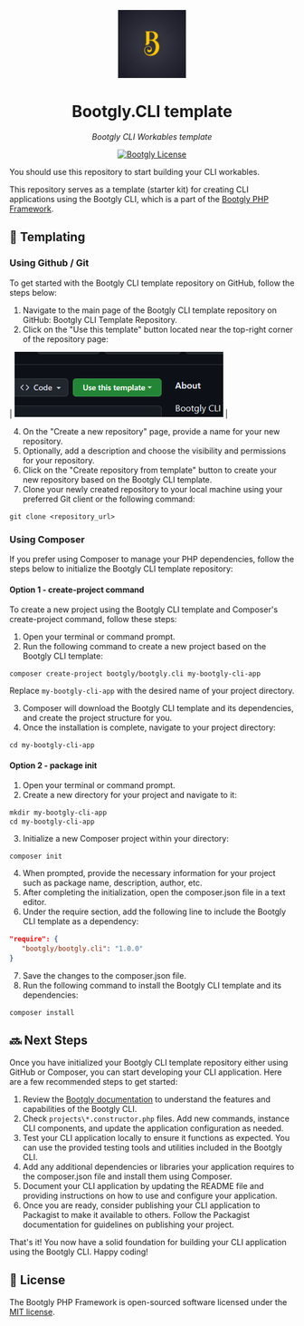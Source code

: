 <p align="center">
  <img src="https://github.com/bootgly/.github/raw/main/favicon-temp1-128.png" alt="bootgly-logo" width="120px" height="120px"/>
</p>
<h1 align="center">Bootgly.CLI template</h1>
<p align="center">
  <i>Bootgly CLI Workables template</i>
</p>
<p align="center">
  <a href="https://packagist.org/packages/bootgly/bootgly">
    <img alt="Bootgly License" src="https://img.shields.io/github/license/bootgly/bootgly"/>
  </a>
</p>

You should use this repository to start building your CLI workables.

This repository serves as a template (starter kit) for creating CLI applications using the Bootgly CLI, which is a part of the [Bootgly PHP Framework][BOOTGLY_PHP_FRAMEWORK].

## 🧩 Templating

### Using Github / Git

To get started with the Bootgly CLI template repository on GitHub, follow the steps below:

1. Navigate to the main page of the Bootgly CLI template repository on GitHub: Bootgly CLI Template Repository.
2. Click on the "Use this template" button located near the top-right corner of the repository page:

| ![Click on the "Use this template"](https://github.com/bootgly/.github/raw/main/screenshots/bootgly-php-framework/Bootgly.CLI-template.png) |

4. On the "Create a new repository" page, provide a name for your new repository.
5. Optionally, add a description and choose the visibility and permissions for your repository.
6. Click on the "Create repository from template" button to create your new repository based on the Bootgly CLI template.
7. Clone your newly created repository to your local machine using your preferred Git client or the following command:

```
git clone <repository_url>
```

### Using Composer

If you prefer using Composer to manage your PHP dependencies, follow the steps below to initialize the Bootgly CLI template repository:

#### Option 1 - create-project command

To create a new project using the Bootgly CLI template and Composer's create-project command, follow these steps:

1. Open your terminal or command prompt.
2. Run the following command to create a new project based on the Bootgly CLI template:

```
composer create-project bootgly/bootgly.cli my-bootgly-cli-app
```
Replace `my-bootgly-cli-app` with the desired name of your project directory.

3. Composer will download the Bootgly CLI template and its dependencies, and create the project structure for you.
4. Once the installation is complete, navigate to your project directory:

```
cd my-bootgly-cli-app
```

#### Option 2 - package init

1. Open your terminal or command prompt.
2. Create a new directory for your project and navigate to it:

```
mkdir my-bootgly-cli-app
cd my-bootgly-cli-app
```

3. Initialize a new Composer project within your directory:

```
composer init
```

4. When prompted, provide the necessary information for your project such as package name, description, author, etc.
5. After completing the initialization, open the composer.json file in a text editor.
6. Under the require section, add the following line to include the Bootgly CLI template as a dependency:

```json
"require": {
   "bootgly/bootgly.cli": "1.0.0"
}
```

7. Save the changes to the composer.json file.
8. Run the following command to install the Bootgly CLI template and its dependencies:

```
composer install
```

## 🔜 Next Steps

Once you have initialized your Bootgly CLI template repository either using GitHub or Composer, you can start developing your CLI application. Here are a few recommended steps to get started:

1. Review the [Bootgly documentation][BOOTGLY_DOCS] to understand the features and capabilities of the Bootgly CLI.
2. Check `projects\*.constructor.php` files. Add new commands, instance CLI components, and update the application configuration as needed.
3. Test your CLI application locally to ensure it functions as expected. You can use the provided testing tools and utilities included in the Bootgly CLI.
4. Add any additional dependencies or libraries your application requires to the composer.json file and install them using Composer.
5. Document your CLI application by updating the README file and providing instructions on how to use and configure your application.
6. Once you are ready, consider publishing your CLI application to Packagist to make it available to others. Follow the Packagist documentation for guidelines on publishing your project.

That's it! You now have a solid foundation for building your CLI application using the Bootgly CLI. Happy coding!

## 📃 License

The Bootgly PHP Framework is open-sourced software licensed under the [MIT license][MIT_LICENSE].

<!-- Links -->
[BOOTGLY_DOCS]: https://docs.bootgly.com
[BOOTGLY_PHP_FRAMEWORK]: https://github.com/bootgly/bootgly
[MIT_LICENSE]: https://opensource.org/licenses/MIT
